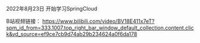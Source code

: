 2022年8月23日 开始学习SpringCloud

B站视频链接： 
https://www.bilibili.com/video/BV18E411x7eT?spm_id_from=333.1007.top_right_bar_window_default_collection.content.click&vd_source=ef9ce7cb9d74ab29b234624a0f6da178
